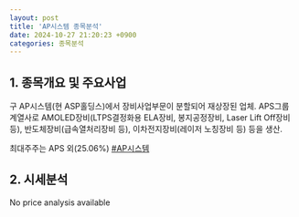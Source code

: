 ```yaml
---
layout: post
title: 'AP시스템 종목분석'
date: 2024-10-27 21:20:23 +0900
categories: 종목분석
---
```


## 1. 종목개요 및 주요사업

구 AP시스템(현 ASP홀딩스)에서 장비사업부문이 분할되어 재상장된 업체. APS그룹 계열사로 AMOLED장비(LTPS결정화용 ELA장비, 봉지공정장비, Laser Lift Off장비 등), 반도체장비(급속열처리장비 등), 이차전지장비(레이저 노칭장비 등) 등을 생산.

최대주주는 APS 외(25.06%)
[#AP시스템](#)

## 2. 시세분석

No price analysis available
